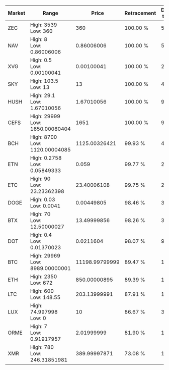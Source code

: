 | Market | Range | Price| Retracement | Doubles to 50% |
| --- | --- | --- | --- | --- |
| ZEC | High: 3539<br />Low: 360 | 360 | 100.00 % | 5.42 |
| NAV | High: 8<br />Low: 0.86006006 | 0.86006006 | 100.00 % | 5.15 |
| XVG | High: 0.5<br />Low: 0.00100041 | 0.00100041 | 100.00 % | 250.40 |
| SKY | High: 103.5<br />Low: 13 | 13 | 100.00 % | 4.48 |
| HUSH | High: 29.1<br />Low: 1.67010056 | 1.67010056 | 100.00 % | 9.21 |
| CEFS | High: 29999<br />Low: 1650.00080404 | 1651 | 100.00 % | 9.58 |
| BCH | High: 8700<br />Low: 1120.00004085 | 1125.00326421 | 99.93 % | 4.36 |
| ETN | High: 0.2758<br />Low: 0.05849333 | 0.059 | 99.77 % | 2.83 |
| ETC | High: 90<br />Low: 23.23362398 | 23.40006108 | 99.75 % | 2.42 |
| DOGE | High: 0.03<br />Low: 0.0041 | 0.00449805 | 98.46 % | 3.79 |
| BTX | High: 70<br />Low: 12.50000027 | 13.49999856 | 98.26 % | 3.06 |
| DOT | High: 0.4<br />Low: 0.01370023 | 0.0211604 | 98.07 % | 9.78 |
| BTC | High: 29969<br />Low: 8989.00000001 | 11198.99799999 | 89.47 % | 1.74 |
| ETH | High: 2350<br />Low: 672 | 850.00000895 | 89.39 % | 1.78 |
| LTC | High: 600<br />Low: 148.55 | 203.13999991 | 87.91 % | 1.84 |
| LUX | High: 74.997998<br />Low: 0 | 10 | 86.67 % | 3.75 |
| ORME | High: 7<br />Low: 0.91917957 | 2.01999999 | 81.90 % | 1.96 |
| XMR | High: 780<br />Low: 246.31851981 | 389.99997871 | 73.08 % | 1.32 |
